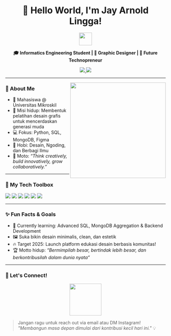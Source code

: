<h1 align="center">👋 Hello World, I'm Jay Arnold Lingga!</h1>
<p align="center">
  <img src="https://media.giphy.com/media/hvRJCLFzcasrR4ia7z/giphy.gif" width="40" />
</p>

<p align="center">
  <b>🎓 Informatics Engineering Student | 🎨 Graphic Designer | 🚀 Future Technopreneur</b>
</p>

<p align="center">
  <a href="https://www.instagram.com/arneliora" target="_blank">
    <img src="https://img.shields.io/badge/@jaylingga.id-E4405F?style=for-the-badge&logo=instagram&logoColor=white" />
  </a>
  <a href="mailto:jaylinggaofficial@gmail.com">
    <img src="https://img.shields.io/badge/Email-D14836?style=for-the-badge&logo=gmail&logoColor=white" />
  </a>
</p>

---

<img align="right" src="https://media.giphy.com/media/qgQUggAC3Pfv687qPC/giphy.gif" width="300" />

### 🚀 About Me
- 🏫 Mahasiswa @ Universitas Mikroskil
- 🎯 Misi hidup: Membentuk pelatihan desain grafis untuk mencerdaskan generasi muda
- 💻 Fokus: Python, SQL, MongoDB, Figma
- 💬 Hobi: Desain, Ngoding, dan Berbagi Ilmu
- 🌟 Moto: _“Think creatively, build innovatively, grow collaboratively.”_

---

### 🧰 My Tech Toolbox

<p>
  <img src="https://img.shields.io/badge/Python-3670A0?style=for-the-badge&logo=python&logoColor=white" />
  <img src="https://img.shields.io/badge/MySQL-00758F?style=for-the-badge&logo=mysql&logoColor=white" />
  <img src="https://img.shields.io/badge/MongoDB-4EA94B?style=for-the-badge&logo=mongodb&logoColor=white" />
  <img src="https://img.shields.io/badge/Figma-F24E1E?style=for-the-badge&logo=figma&logoColor=white" />
  <img src="https://img.shields.io/badge/HTML5-E34F26?style=for-the-badge&logo=html5&logoColor=white" />
  <img src="https://img.shields.io/badge/CSS3-1572B6?style=for-the-badge&logo=css3&logoColor=white" />
</p>


---

### ✨ Fun Facts & Goals

- 🧠 Currently learning: Advanced SQL, MongoDB Aggregation & Backend Development
- 🖼️ Suka bikin desain minimalis, clean, dan estetik
- 🔥 Target 2025: Launch platform edukasi desain berbasis komunitas!
- 🏆 Motto hidup: _“Bermimpilah besar, bertindak lebih besar, dan berkontribusilah dalam dunia nyata”_

---

### 🤝 Let's Connect!
<p align="center">
  <img src="https://media.giphy.com/media/eNAsjO55tPbgaor7ma/giphy.gif" width="100" />
</p>

> Jangan ragu untuk reach out via email atau DM Instagram!  
> _"Membangun masa depan dimulai dari kontribusi kecil hari ini."_ 💡
